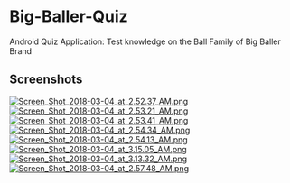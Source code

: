 # Big-Baller-Quiz
Android Quiz Application: Test knowledge on the Ball Family of Big Baller Brand

## Screenshots

[![Screen_Shot_2018-03-04_at_2.52.37_AM.png](https://s13.postimg.org/ojv5p9myv/Screen_Shot_2018-03-04_at_2.52.37_AM.png)](https://postimg.org/image/fc2x8kfwj/)
[![Screen_Shot_2018-03-04_at_2.53.21_AM.png](https://s13.postimg.org/leajym1nb/Screen_Shot_2018-03-04_at_2.53.21_AM.png)](https://postimg.org/image/panvulmmr/)
[![Screen_Shot_2018-03-04_at_2.53.41_AM.png](https://s13.postimg.org/yig4bb1ev/Screen_Shot_2018-03-04_at_2.53.41_AM.png)](https://postimg.org/image/rf88vovz7/)
[![Screen_Shot_2018-03-04_at_2.54.34_AM.png](https://s13.postimg.org/oxwhog6xz/Screen_Shot_2018-03-04_at_2.54.34_AM.png)](https://postimg.org/image/fq497qzvn/)
[![Screen_Shot_2018-03-04_at_2.54.13_AM.png](https://s13.postimg.org/jmhl3rv5z/Screen_Shot_2018-03-04_at_2.54.13_AM.png)](https://postimg.org/image/5st8eq2kj/)
[![Screen_Shot_2018-03-04_at_3.15.05_AM.png](https://s13.postimg.org/bv0v526ef/Screen_Shot_2018-03-04_at_3.15.05_AM.png)](https://postimg.org/image/5u367zjs3/)
[![Screen_Shot_2018-03-04_at_3.13.32_AM.png](https://s13.postimg.org/x3ejn1ign/Screen_Shot_2018-03-04_at_3.13.32_AM.png)](https://postimg.org/image/3o8ve1dwz/)
[![Screen_Shot_2018-03-04_at_2.57.48_AM.png](https://s13.postimg.org/um2sfegg7/Screen_Shot_2018-03-04_at_2.57.48_AM.png)](https://postimg.org/image/gfn1k65kz/)

